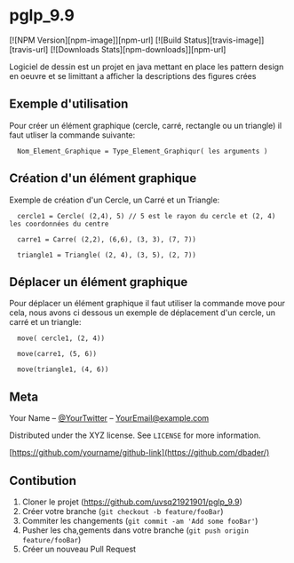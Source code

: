 # pglp_9.9

[![NPM Version][npm-image]][npm-url]
[![Build Status][travis-image]][travis-url]
[![Downloads Stats][npm-downloads]][npm-url]

Logiciel de dessin est un projet en java mettant en place les pattern design en oeuvre et se limittant a afficher la descriptions des figures crées

## Exemple d'utilisation

Pour créer un élément graphique (cercle, carré, rectangle ou un triangle) il faut utliser la commande suivante:

      Nom_Element_Graphique = Type_Element_Graphiqur( les arguments )
      
## Création d'un élément graphique
      
 Exemple de création d'un Cercle, un Carré et un Triangle:
 
 
      cercle1 = Cercle( (2,4), 5) // 5 est le rayon du cercle et (2, 4) les coordonnées du centre
      
      carre1 = Carre( (2,2), (6,6), (3, 3), (7, 7))
      
      triangle1 = Triangle( (2, 4), (3, 5), (2, 7))
      
## Déplacer un élément graphique
      
Pour déplacer un élément graphique il faut utiliser la commande move pour cela, nous avons ci dessous un exemple de déplacement d'un cercle, un carré et un triangle:

      move( cercle1, (2, 4))
      
      move(carre1, (5, 6))
      
      move(triangle1, (4, 6))
     

## Meta

Your Name – [@YourTwitter](https://twitter.com/dbader_org) – YourEmail@example.com

Distributed under the XYZ license. See ``LICENSE`` for more information.

[https://github.com/yourname/github-link](https://github.com/dbader/)

## Contibution

1. Cloner le projet (https://github.com/uvsq21921901/pglp_9.9)
2. Créer votre branche (`git checkout -b feature/fooBar`)
3. Commiter les changements (`git commit -am 'Add some fooBar'`)
4. Pusher les cha,gements dans votre branche (`git push origin feature/fooBar`)
5. Créer un nouveau Pull Request

<!-- Markdown link & img dfn's -->
[wiki]: https://github.com/uvsq21921901
